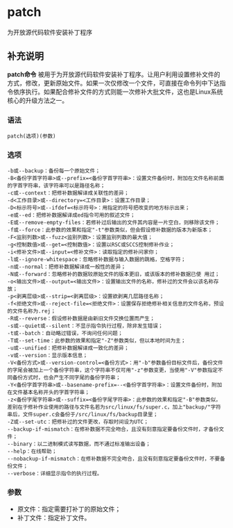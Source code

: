patch
===

为开放源代码软件安装补丁程序

## 补充说明

**patch命令** 被用于为开放源代码软件安装补丁程序。让用户利用设置修补文件的方式，修改，更新原始文件。如果一次仅修改一个文件，可直接在命令列中下达指令依序执行。如果配合修补文件的方式则能一次修补大批文件，这也是Linux系统核心的升级方法之一。

###  语法

```
patch(选项)(参数)
```

###  选项

```
-b或--backup：备份每一个原始文件；
-B<备份字首字符串>或--prefix=<备份字首字符串>：设置文件备份时，附加在文件名称前面的字首字符串，该字符串可以是路径名称；
-c或--context：把修补数据解译成关联性的差异；
-d<工作目录>或--directory=<工作目录>：设置工作目录；
-D<标示符号>或--ifdef=<标示符号>：用指定的符号把改变的地方标示出来；
-e或--ed：把修补数据解译成ed指令可用的叙述文件；
-E或--remove-empty-files：若修补过后输出的文件其内容是一片空白，则移除该文件；
-f或--force：此参数的效果和指定"-t"参数类似，但会假设修补数据的版本为新版本；
-F<监别列数>或--fuzz<监别列数>：设置监别列数的最大值；
-g<控制数值>或--get=<控制数值>：设置以RSC或SCCS控制修补作业；
-i<修补文件>或--input=<修补文件>：读取指定的修补问家你；
-l或--ignore-whitespace：忽略修补数据与输入数据的跳格，空格字符；
-n或--normal：把修补数据解译成一般性的差异；
-N或--forward：忽略修补的数据较原始文件的版本更旧，或该版本的修补数据已使 用过；
-o<输出文件>或--output=<输出文件>：设置输出文件的名称，修补过的文件会以该名称存放；
-p<剥离层级>或--strip=<剥离层级>：设置欲剥离几层路径名称；
-f<拒绝文件>或--reject-file=<拒绝文件>：设置保存拒绝修补相关信息的文件名称，预设的文件名称为.rej；
-R或--reverse：假设修补数据是由新旧文件交换位置而产生；
-s或--quiet或--silent：不显示指令执行过程，除非发生错误；
-t或--batch：自动略过错误，不询问任何问题；
-T或--set-time：此参数的效果和指定"-Z"参数类似，但以本地时间为主；
-u或--unified：把修补数据解译成一致化的差异；
-v或--version：显示版本信息；
-V<备份方式>或--version-control=<备份方式>：用"-b"参数备份目标文件后，备份文件的字尾会被加上一个备份字符串，这个字符串不仅可用"-z"参数变更，当使用"-V"参数指定不同备份方式时，也会产生不同字尾的备份字符串；
-Y<备份字首字符串>或--basename-prefix=--<备份字首字符串>：设置文件备份时，附加在文件基本名称开头的字首字符串；
-z<备份字尾字符串>或--suffix=<备份字尾字符串>：此参数的效果和指定"-B"参数类似，差别在于修补作业使用的路径与文件名若为src/linux/fs/super.c，加上"backup/"字符串后，文件super.c会备份于/src/linux/fs/backup目录里；
-Z或--set-utc：把修补过的文件更改，存取时间设为UTC；
--backup-if-mismatch：在修补数据不完全吻合，且没有刻意指定要备份文件时，才备份文件；
--binary：以二进制模式读写数据，而不通过标准输出设备；
--help：在线帮助；
--nobackup-if-mismatch：在修补数据不完全吻合，且没有刻意指定要备份文件时，不要备份文件；
--verbose：详细显示指令的执行过程。
```

###  参数

* 原文件：指定需要打补丁的原始文件；
* 补丁文件：指定补丁文件。


<!-- Linux命令行搜索引擎：https://jaywcjlove.github.io/linux-command/ -->